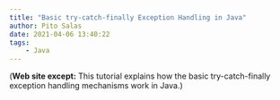 ```yaml
---
title: "Basic try-catch-finally Exception Handling in Java"
author: Pito Salas
date: 2021-04-06 13:40:22
tags:
    - Java
---
```



(**Web site except:** This tutorial explains how the basic try-catch-finally exception handling mechanisms work in Java.) 
